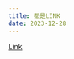 ```yaml
---
title: 都是LINK
date: 2023-12-28
---
```



[Link](link.md)

<!-- [HTML](HTML.md)

[CSS](CSS.md)

[JavaScript](JavaScript.md)

[前端工程化工具](前端工程化工具.md)

[Jquery](Jquery.md)

[ES6](ES6.md)

[VUE](VUE.md)

[VUE3](vue3.md)

[Node.js](Node.js.md)

[常用的Git方法](Git常用命令.md)

[小程序开发](小程序开发.md)

[辞海](辞海.md)

[Vuepress语法](Vuepress语法.md)

[GithubActions自动部署流](GithubActions自动部署流.md) -->
